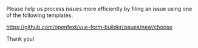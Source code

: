 Please help us process issues more efficiently by filing an
issue using one of the following templates:

<https://github.com/openfext/vue-form-builder/issues/new/choose>

Thank you!
